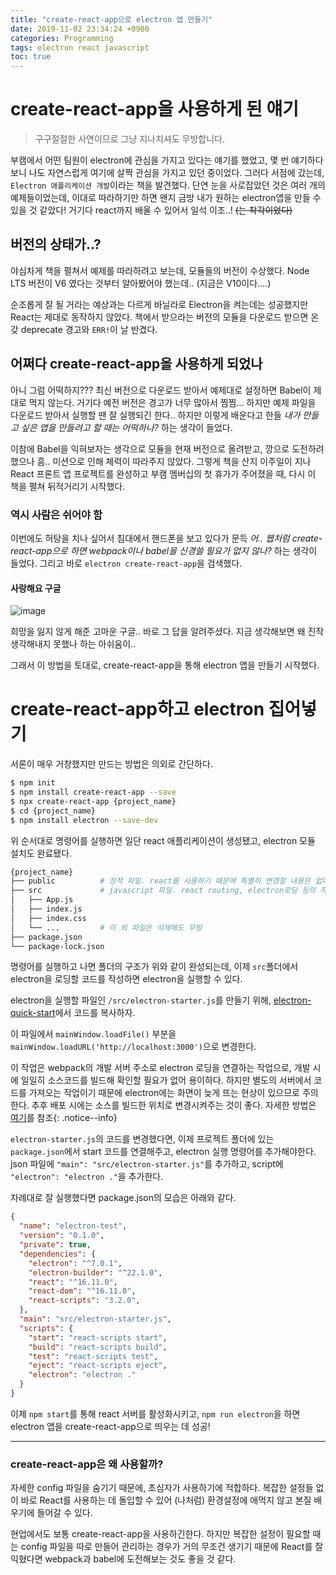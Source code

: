 ```yaml
---
title: "create-react-app으로 electron 앱 만들기"
date: 2019-11-02 23:34:24 +0900
categories: Programming
tags: electron react javascript
toc: true
---
```


# create-react-app을 사용하게 된 얘기
> 구구절절한 사연이므로 그냥 지나치셔도 무방합니다.
  
부캠에서 어떤 팀원이 electron에 관심을 가지고 있다는 얘기를 했었고, 몇 번 얘기하다보니 나도 자연스럽게 여기에 살짝 관심을 가지고 있던 중이었다. 그러다 서점에 갔는데, `Electron 애플리케이션 개발`이라는 책을 발견했다. 단연 눈을 사로잡았던 것은 여러 개의 예제들이었는데, 이대로 따라하기만 하면 왠지 금방 내가 원하는 electron앱을 만들 수 있을 것 같았다! 거기다 react까지 배울 수 있어서 일석 이조..! ~~(는 착각이었다)~~  
  
## 버전의 상태가..?
야심차게 책을 펼쳐서 예제를 따라하려고 보는데, 모듈들의 버전이 수상했다. Node LTS 버전이 V6 였다는 것부터 알아봤어야 했는데.. (지금은 V10이다....)  
  
순조롭게 잘 될 거라는 예상과는 다르게 바닐라로 Electron을 켜는데는 성공했지만 React는 제대로 동작하지 않았다. 책에서 받으라는 버전의 모듈을 다운로드 받으면 온갖 deprecate 경고와 `ERR!`이 날 반겼다.  
  
## 어쩌다 create-react-app을 사용하게 되었나
아니 그럼 어떡하지??? 최신 버전으로 다운로드 받아서 예제대로 설정하면 Babel이 제대로 먹지 않는다. 거기다 예전 버전은 경고가 너무 많아서 찜찜... 하지만 예제 파일을 다운로드 받아서 실행할 땐 잘 실행되긴 한다.. 하지만 이렇게 배운다고 한들 _내가 만들고 싶은 앱을 만들려고 할 때는 어떡하나?_ 하는 생각이 들었다.  
  
이참에 Babel을 익혀보자는 생각으로 모듈을 현재 버전으로 올려받고, 깡으로 도전하려 했으나 흠.. 미션으로 인해 체력이 따라주지 않았다. 그렇게 책을 산지 이주일이 지나 React 프론트 앱 프로젝트를 완성하고 부캠 멤버십의 첫 휴가가 주어졌을 때, 다시 이 책을 펼쳐 뒤적거리기 시작했다.  

### 역시 사람은 쉬어야 함
이번에도 허탕을 치나 싶어서 침대에서 핸드폰을 보고 있다가 문득 _어.. 웹처럼 create-react-app으로 하면 webpack이나 babel을 신경쓸 필요가 없지 않나?_ 하는 생각이 들었다. 그리고 바로 `electron create-react-app`을 검색했다.

#### 사랑해요 구글
![image](https://user-images.githubusercontent.com/42017052/68073148-59047500-fdd0-11e9-9055-ad2325e1b47a.png)

희망을 잃지 않게 해준 고마운 구글.. 바로 그 답을 알려주셨다. 지금 생각해보면 왜 진작 생각해내지 못했나 하는 아쉬움이..  
  
그래서 이 방법을 토대로, create-react-app을 통해 electron 앱을 만들기 시작했다.  

# create-react-app하고 electron 집어넣기
서론이 매우 거창했지만 만드는 방법은 의외로 간단하다.  

```bash
$ npm init
$ npm install create-react-app --save
$ npx create-react-app {project_name}
$ cd {project_name}
$ npm install electron --save-dev
```

위 순서대로 명령어를 실행하면 일단 react 애플리케이션이 생성됐고, electron 모듈 설치도 완료됐다.  
  
```bash
{project_name}
├── public          # 정적 파일. react를 사용하기 때문에 특별히 변경할 내용은 없다.
├── src             # javascript 파일. react routing, electron로딩 등의 작업을 진행.
│   ├── App.js
│   ├── index.js
│   ├── index.css
│   └── ...         # 이 외 파일은 삭제해도 무방
├── package.json
└── package-lock.json
```

명령어를 실행하고 나면 폴더의 구조가 위와 같이 완성되는데, 이제 `src`폴더에서 electron을 로딩할 코드를 작성하면 electron을 실행할 수 있다.  
  
electron을 실행할 파일인 `/src/electron-starter.js`를 만들기 위해, [electron-quick-start](https://github.com/electron/electron-quick-start)에서 코드를 복사하자.  
  
이 파일에서 `mainWindow.loadFile()` 부분을 `mainWindow.loadURL('http://localhost:3000')`으로 변경한다.  
  
이 작업은 webpack의 개발 서버 주소로 electron 로딩을 연결하는 작업으로, 개발 시에 일일히 소스코드를 빌드해 확인할 필요가 없어 용이하다. 하지만 별도의 서버에서 코드를 가져오는 작업이기 때문에 electron에는 화면이 늦게 뜨는 현상이 있으므로 주의한다. 추후 배포 시에는 소스를 빌드한 위치로 변경시켜주는 것이 좋다. 자세한 방법은 [여기](https://github.com/electron/electron-quick-start)를 참조{: .notice--info}
  
`electron-starter.js`의 코드를 변경했다면, 이제 프로젝트 폴더에 있는 `package.json`에서 start 코드를 연결해주고, electron 실행 명령어를 추가해야한다. json 파일에 `"main": "src/electron-starter.js"`를 추가하고, script에 `"electron": "electron ."`을 추가한다.  
  
차례대로 잘 실행했다면 package.json의 모습은 아래와 같다.  

```json
{
  "name": "electron-test",
  "version": "0.1.0",
  "private": true,
  "dependencies": {
    "electron": "^7.0.1",
    "electron-builder": "^22.1.0",
    "react": "^16.11.0",
    "react-dom": "^16.11.0",
    "react-scripts": "3.2.0",
  },
  "main": "src/electron-starter.js",
  "scripts": {
    "start": "react-scripts start",
    "build": "react-scripts build",
    "test": "react-scripts test",
    "eject": "react-scripts eject",
    "electron": "electron ."
  }
}

```

이제 `npm start`를 통해 react 서버를 활성화시키고, `npm run electron`을 하면 electron 앱을 create-react-app으로 띄우는 데 성공!  
___

### create-react-app은 왜 사용할까?
자세한 config 파일을 숨기기 때문에, 초심자가 사용하기에 적합하다. 복잡한 설정들 없이 바로 React를 사용하는 데 돌입할 수 있어 (나처럼) 환경설정에 애먹지 않고 본질 배우기에 들어갈 수 있다.  
  
현업에서도 보통 create-react-app을 사용하긴한다. 하지만 복잡한 설정이 필요할 때는 config 파일을 따로 만들어 관리하는 경우가 거의 무조건 생기기 때문에 React를 잘 익혔다면 webpack과 babel에 도전해보는 것도 좋을 것 같다.  
  